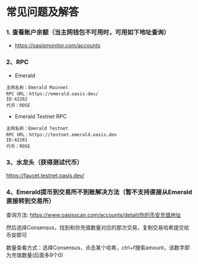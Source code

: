 # 常见问题及解答

### 1. 查看账户余额（当主网钱包不可用时，可用如下地址查询）

   - https://oasismonitor.com/accounts

### 2、RPC
- Emerald

```
主网名称：Emerald Mainnet
RPC URL：https://emerald.oasis.dev/
ID:42262
代币：ROSE
```

- Emerald Testnet RPC

```
主网名称：Emerald Testnet
RPC URL：https://testnet.emerald.oasis.dev
ID:42261
代币：ROSE
```

### 3、水龙头（获得测试代币）

https://faucet.testnet.oasis.dev/

### 4、Emerald提币到交易所不到账解决方法（暂不支持直接从Emerald直接转到交易所）

查询方法: https://www.oasisscan.com/accounts/detail/你的币安充值地址

然后选择Consensus，找到和你充值数量对应的那次交易，复制交易哈希提交给币安即可

数量查看方式：选择Consensus，点击某个哈希，ctrl+f搜索amount，该数字即为充值数量(后面多9个0)

   

   
